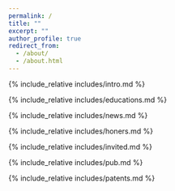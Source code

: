 ```yaml
---
permalink: /
title: ""
excerpt: ""
author_profile: true
redirect_from: 
  - /about/
  - /about.html
---
```


<span class='anchor' id='about-me'></span>

{% include_relative includes/intro.md %}

{% include_relative includes/educations.md %}

{% include_relative includes/news.md %}

{% include_relative includes/honers.md %}

{% include_relative includes/invited.md %}

{% include_relative includes/pub.md %}

{% include_relative includes/patents.md %}
